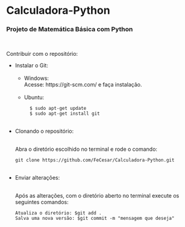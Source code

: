 <h1> Calculadora-Python </h2>

<h3> Projeto de Matemática Básica com Python </h3>
<br/>

Contribuir com o repositório:
<ul>
  <li>Instalar o Git: 
  <ul>
    <br/>
    <li>Windows:</li>
    Acesse: <a>https://git-scm.com/</a> e faça instalação.
    <br />
    <br />
    <li>Ubuntu:</li>    
    
      $ sudo apt-get update
      $ sudo apt-get install git
  </ul>
  </li>
  <br />
  <li> Clonando o repositório: </li>
    <br />
    <p>Abra o diretório escolhido no terminal e rode o comando:</p>
    
    git clone https://github.com/FeCesar/Calculadora-Python.git
  <br />
  <li>Enviar alterações:</li>
    <br/>
    <p>Após as alterações, com o diretório aberto no terminal execute os seguintes comandos: <p>
    
    Atualiza o diretório: $git add .
    Salva uma nova versão: $git commit -m "mensagem que deseja"
    
</ul>